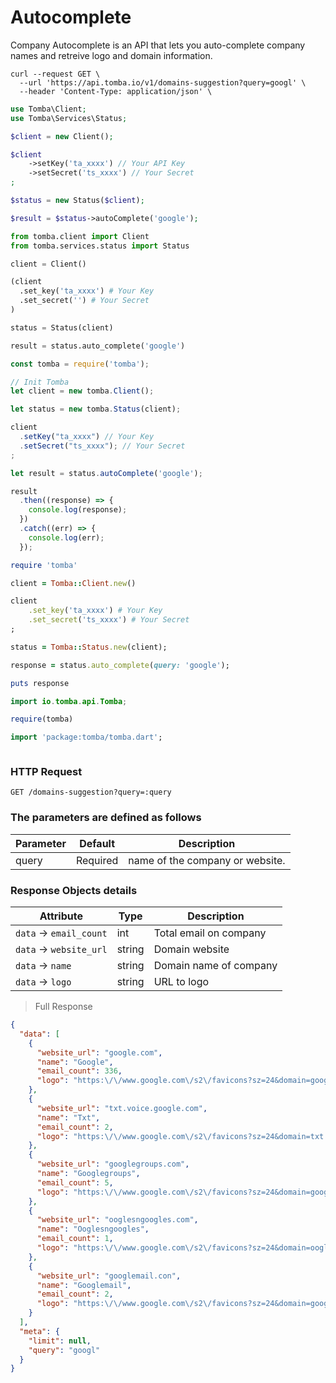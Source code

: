 # Autocomplete

Company Autocomplete is an API that lets you auto-complete company names and retreive logo and domain information.

```shell
curl --request GET \
  --url 'https://api.tomba.io/v1/domains-suggestion?query=googl' \
  --header 'Content-Type: application/json' \
```

```php
use Tomba\Client;
use Tomba\Services\Status;

$client = new Client();

$client
    ->setKey('ta_xxxx') // Your API Key
    ->setSecret('ts_xxxx') // Your Secret
;

$status = new Status($client);

$result = $status->autoComplete('google');

```

```python
from tomba.client import Client
from tomba.services.status import Status

client = Client()

(client
  .set_key('ta_xxxx') # Your Key
  .set_secret('') # Your Secret
)

status = Status(client)

result = status.auto_complete('google')

```

```javascript
const tomba = require('tomba');

// Init Tomba
let client = new tomba.Client();

let status = new tomba.Status(client);

client
  .setKey("ta_xxxx") // Your Key
  .setSecret("ts_xxxx"); // Your Secret
;

let result = status.autoComplete('google');

result
  .then((response) => {
    console.log(response);
  })
  .catch((err) => {
    console.log(err);
  });

```

```ruby
require 'tomba'

client = Tomba::Client.new()

client
    .set_key('ta_xxxx') # Your Key
    .set_secret('ts_xxxx') # Your Secret
;

status = Tomba::Status.new(client);

response = status.auto_complete(query: 'google');

puts response

```

```java
import io.tomba.api.Tomba;

```

```r
require(tomba)

```

```dart
import 'package:tomba/tomba.dart';

```

```powershell

```

### HTTP Request

`GET /domains-suggestion?query=:query`

### The parameters are defined as follows

| Parameter | Default  | Description                     |
| --------- | -------- | ------------------------------- |
| query     | Required | name of the company or website. |

### Response Objects details

| Attribute               | Type   | Description            |
| ----------------------- | ------ | ---------------------- |
| `data` -> `email_count` | int    | Total email on company |
| `data` -> `website_url` | string | Domain website         |
| `data` -> `name`        | string | Domain name of company |
| `data` -> `logo`        | string | URL to logo            |

> Full Response

```json
{
  "data": [
    {
      "website_url": "google.com",
      "name": "Google",
      "email_count": 336,
      "logo": "https:\/\/www.google.com\/s2\/favicons?sz=24&domain=google.com"
    },
    {
      "website_url": "txt.voice.google.com",
      "name": "Txt",
      "email_count": 2,
      "logo": "https:\/\/www.google.com\/s2\/favicons?sz=24&domain=txt.voice.google.com"
    },
    {
      "website_url": "googlegroups.com",
      "name": "Googlegroups",
      "email_count": 5,
      "logo": "https:\/\/www.google.com\/s2\/favicons?sz=24&domain=googlegroups.com"
    },
    {
      "website_url": "ooglesngoogles.com",
      "name": "Ooglesngoogles",
      "email_count": 1,
      "logo": "https:\/\/www.google.com\/s2\/favicons?sz=24&domain=ooglesngoogles.com"
    },
    {
      "website_url": "googlemail.con",
      "name": "Googlemail",
      "email_count": 2,
      "logo": "https:\/\/www.google.com\/s2\/favicons?sz=24&domain=googlemail.con"
    }
  ],
  "meta": {
    "limit": null,
    "query": "googl"
  }
}
```
